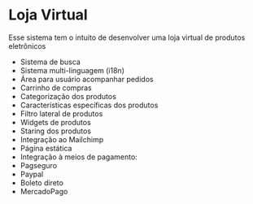 # Loja Virtual

Esse sistema tem o intuito de desenvolver uma loja virtual de produtos eletrônicos

- Sistema de busca
- Sistema multi-linguagem (i18n)
- Área para usuário acompanhar pedidos
- Carrinho de compras
- Categorização dos produtos
- Características específicas dos produtos
- Filtro lateral de produtos
- Widgets de produtos
- Staring dos produtos
- Integração ao Mailchimp
- Página estática
- Integração à meios de pagamento:
- Pagseguro
- Paypal
- Boleto direto
- MercadoPago

